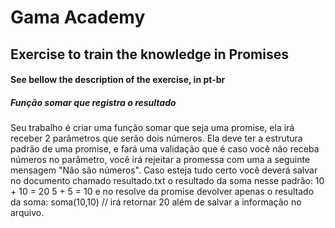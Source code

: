 # Gama Academy

<h2>Exercise to train the knowledge in Promises</h2>

<h4>See bellow the description of the exercise, in pt-br</h4>

<h5>Função somar que registra o resultado</h5>

<p>Seu trabalho é criar uma função somar que seja uma promise, ela irá receber 2
parâmetros que serão dois números.
Ela deve ter a estrutura padrão de uma promise, e fará uma validação que é caso
você não receba números no parâmetro, você irá rejeitar a promessa com uma a
seguinte mensagem "Não são números".
Caso esteja tudo certo você deverá salvar no documento chamado resultado.txt
o resultado da soma nesse padrão:
10 + 10 = 20
5 + 5 = 10
e no resolve da promise devolver apenas o resultado da soma:
soma(10,10) // irá retornar 20 além de salvar a informação no arquivo.</p>
